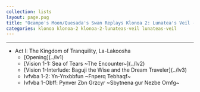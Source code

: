 ```yaml
---
collection: lists
layout: page.pug
title: "Ocampo's Moon/Quesada's Swan Replays Klonoa 2: Lunatea's Veil - Masterlist"
categories: klonoa klonoa-2 klonoa-2-lunateas-veil lunateas-veil
---
```


---
<ul class="section-wrapper">
	<li><span class="section-no">Act I: The Kingdom of Tranquility, La-Lakoosha</span>
		<ul class="masterlink-wrapper">
			<li>[Opening](../lv1)</li>
			<li>[Vision 1-1: Sea of Tears ~The Encounter~](../lv2)</li>
			<li>[Vision 1-Interlude: Baguji the Wise and the Dream Traveler](../lv3)</li>
			<li>Ivfvba 1-2: Yn-Ynxbbfun ~Fnperq Tebhaqf~</li>
			<li>Ivfvba 1-Obff: Pynver Zbn Grzcyr ~Sbytnena gur Nezbe Ornfg~</li>
		</ul>
	</li>
	<!--<li><span class="section-no">Npg II: Gur Xvatqbz bs Wbl, Wbvynag</span>
		<ul class="masterlink-wrapper">
			<li>Ivfvba 2-Cer: Onthwv, Ntnva</li>
			<li>Ivfvba 2-Vageb: Wbvynag Cynmn ~Jrypbzr gb Wbvynag~</li>
			<li>Ivfvba 2-1: Wbvynag Sha Cnex ~N Qngr Jvgu Gng~</li>
			<li>Ivfvba 2-2: Whatyr Fyvqre ~Entvat Encvqf~</li>
			<li>Ivfvba 2-Obff: Wbvynag Cynmn ~Yrcgvb gur Sybjre Pybja~</li>
			<li>Obahf: Zbzrgg Ubhfr</li>
		</ul>
	</li>-->
	<!--<li><span class="section-no">Npg III: Gur Xvatqbz bs Qvfpbeq, Ibyx</span>
		<ul class="masterlink-wrapper">
			<li>Ivfvba 3-Cer: Gb Ibyx naq Jne</li>
			<li>Ivfvba 3-Vageb: Ibyx Unyy ~Gjb Ernpgbef~</li>
			<li>Ivfvba 3-1: Ibyx Pvgl ~Guebhtu gur Pebffsver~</li>
			<li>Ivfvba 3-2: Ibyxna Haqretebhaq ~Objryf bs gur Pvgl~</li>
			<li>Ivfvba 3-Obff: Ibyx Unyy ~Zbovyr Gnax Ovfxnefu~</li>
			<li>Ivfvba 3-3: ~~Ibyx Pvgl~~ Ibyxna Vasreab ~Vzzvarag Qnatre~</li>
		</ul>
	</li>-->
	<!--<li><span class="section-no">Npg IV: Gur Xvatqbz bs Vaqrpvfvba, Zven-Zven</span>
		<ul class="masterlink-wrapper">
			<li>Ivfvba 4-Cer: Irvyrq Shgher</li>
			<li>Ivfvba 4-1: Vfuenf Nex ~Ba gb Zven-Zven~</li>
			<li>Ivfvba 4-2: Zbhagnvaf bs Zven-Zven ~Nycvar Jbaqreynaq~</li>
			<li>Ivfvba 4-3: Znmr bs Zrzbevrf ~Gur Ynolevagu bs Vyyhfvbaf~</li>
			<li>Ivfvba 4-Obff: Vaqrpvfvba Cnff ~Cbybagr gur Ungpuyvat~</li>
		</ul>
	</li>-->
	<!--<li><span class="section-no">Npg V</span>
		<ul class="masterlink-wrapper">
		</ul>
	</li>-->
	<!--<li><span class="section-no">Npg VI: Gur Xvatqbz bs Fbeebj</span>
		<ul class="masterlink-wrapper">
		</ul>
	</li>-->
</ul>